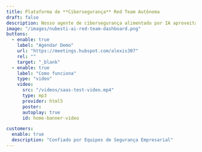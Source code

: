```yaml
---
title: Plataforma de **Cibersegurança** Red Team Autônoma
draft: false
description: Nosso agente de cibersegurança alimentado por IA aproveita os frameworks MITRE ATT&CK e OWASP para identificar, validar e priorizar continuamente vulnerabilidades com precisão cirúrgica — eliminando falsos positivos enquanto gera automaticamente patches antes que as ameaças escalem.
image: "/images/nubesti-ai-red-team-dashboard.png"
buttons:
  - enable: true
    label: "Agendar Demo"
    url: "https://meetings.hubspot.com/alexis307"
    rel: ""
    target: "_blank"
  - enable: true
    label: "Como funciona"
    type: "video"
    video:
      src: "/videos/saas-test-video.mp4"
      type: mp3
      provider: html5
      poster:
      autoplay: true
      id: home-banner-video

customers:
  enable: true
  description: "Confiado por Equipes de Segurança Empresarial"
---
```

